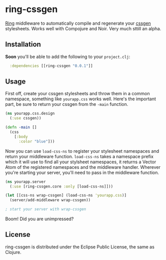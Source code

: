 ring-cssgen
===========

[Ring][ring] middleware to automatically compile and regenerate your [cssgen][cssgen] stylesheets. Works well with Compojure and Noir. Very much sttill an alpha.


Installation
------------

**Soon** you'll be able to add the following to your `project.clj`:

``` clojure
  :dependencies [[ring-cssgen "0.0.1"]]
```


Usage
-----

First off, create your cssgen stylesheets and throw them in a common namespace, something like `yourapp.css` works well. Here's the important part, be sure to return your cssgen from the `-main` function.

``` clojure
(ns yourapp.css.design
  (:use cssgen))

(defn -main []
  (css
    [:body
      :color "blue"]))
```

Now you can use `load-css-ns` to register your stylesheet namespaces and return
your middleware function. `load-css-ns` takes a namespace prefix which it will
use to find all your stylsheet namespaces, it returns a Vector Atom of the
registered namespaces and the middleware handler. Wherever you're starting your
server, you'll need to pass in the middleware function.

``` clojure
(ns yourapp.server
  (:use [ring-cssgen.core :only [load-css-ns]]))

(let [[css-ns wrap-cssgen] (load-css-ns 'yourapp.css)]
  (server/add-middleware wrap-cssgen))

; start your server with wrap-cssgen
```
Boom! Did you are unimpressed?


License
-------

ring-cssgen is distributed under the Eclipse Public License, the same as Clojure.

[ring]:https://github.com/mmcgrana/ring
[cssgen]:https://github.com/paraseba/cssgen/tree/0.3.0

